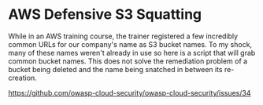 # AWS Defensive S3 Squatting

While in an AWS training course, the trainer registered a few incredibly common URLs for our company's name as S3 bucket names. To my shock, many of these names weren't already in use so here is a script that will grab common bucket names. This does not solve the remediation problem of a bucket being deleted and the name being snatched in between its re-creation.

https://github.com/owasp-cloud-security/owasp-cloud-security/issues/34
